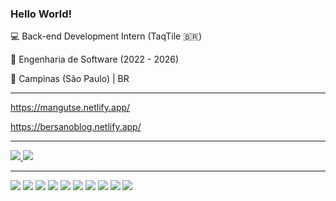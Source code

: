 
### Hello World!

💻 Back-end Development Intern (TaqTile 🇧🇷)

🏫 Engenharia de Software (2022 - 2026)

🏡 Campinas (São Paulo) | BR

<hr>

https://mangutse.netlify.app/

https://bersanoblog.netlify.app/
  
<hr>

<a href ="https://www.linkedin.com/in/vinicius-bersano/"> <img src="https://img.shields.io/badge/LinkedIn-0077B5?style=for-the-badge&logo=linkedin&logoColor=white"> </a>
<a href="mailto:vinicius.bersano@gmail.com" target="_blank"><img src="https://img.shields.io/badge/Gmail-D14836?style=for-the-badge&logo=gmail&logoColor=white"></a>

<hr>

<img src="https://img.shields.io/badge/Java-ED8B00?style=for-the-badge&logo=java&logoColor=white"> <img src="https://img.shields.io/badge/Spring-6DB33F?style=for-the-badge&logo=spring&logoColor=white"> <img src="https://img.shields.io/badge/Angular-DD0031?style=for-the-badge&logo=angular&logoColor=white"> <img src="https://img.shields.io/badge/Bootstrap-563D7C?style=for-the-badge&logo=bootstrap&logoColor=white"> <img src="https://img.shields.io/badge/HTML5-E34F26?style=for-the-badge&logo=html5&logoColor=white"> <img src="https://img.shields.io/badge/CSS3-1572B6?style=for-the-badge&logo=css3&logoColor=white"> <img src="https://img.shields.io/badge/TypeScript-007ACC?style=for-the-badge&logo=typescript&logoColor=white"> <img src="https://img.shields.io/badge/JavaScript-323330?style=for-the-badge&logo=javascript&logoColor=F7DF1E"> <img src="https://img.shields.io/badge/MySQL-00000F?style=for-the-badge&logo=mysql&logoColor=white"> <img src="https://img.shields.io/badge/Git-E34F26?style=for-the-badge&logo=git&logoColor=white">

